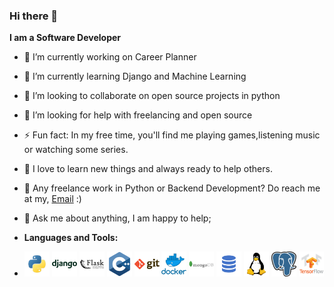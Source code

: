 ### Hi there 👋

**I am a Software Developer**

- 🔭 I’m currently working on Career Planner
- 🌱 I’m currently learning Django and Machine Learning
- 👯 I’m looking to collaborate on open source projects in python
- 🤔 I’m looking for help with freelancing and open source
- ⚡ Fun fact: In my free time, you'll find me playing games,listening music or watching some series.
- 💬 I love to learn new things and always ready to help others.

- 💼 Any freelance work in Python or Backend Development? Do reach me at my, [Email](mailto:sagarhimanshu355@gmail.com) :)
- 💬 Ask me about anything, I am happy to help;

- **Languages and Tools:**  

- <code><img height="40" src="https://raw.githubusercontent.com/github/explore/80688e429a7d4ef2fca1e82350fe8e3517d3494d/topics/python/python.png"></code>
<code><img height="40" src="https://raw.githubusercontent.com/github/explore/80688e429a7d4ef2fca1e82350fe8e3517d3494d/topics/django/django.png"></code>
<code><img height="40" src="https://raw.githubusercontent.com/github/explore/80688e429a7d4ef2fca1e82350fe8e3517d3494d/topics/flask/flask.png"></code>
<code><img height="40" src="https://raw.githubusercontent.com/github/explore/80688e429a7d4ef2fca1e82350fe8e3517d3494d/topics/cpp/cpp.png"></code>
<code><img height="40" src="https://raw.githubusercontent.com/github/explore/80688e429a7d4ef2fca1e82350fe8e3517d3494d/topics/git/git.png"></code>
<code><img height="40" src="https://raw.githubusercontent.com/github/explore/80688e429a7d4ef2fca1e82350fe8e3517d3494d/topics/docker/docker.png"></code>
<code><img height="40" src="https://raw.githubusercontent.com/github/explore/80688e429a7d4ef2fca1e82350fe8e3517d3494d/topics/mongodb/mongodb.png"></code>
<code><img height="40" src="https://raw.githubusercontent.com/github/explore/80688e429a7d4ef2fca1e82350fe8e3517d3494d/topics/sql/sql.png"></code>
<code><img height="40" src="https://raw.githubusercontent.com/github/explore/80688e429a7d4ef2fca1e82350fe8e3517d3494d/topics/linux/linux.png"></code>
<code><img height="40" src="https://raw.githubusercontent.com/github/explore/80688e429a7d4ef2fca1e82350fe8e3517d3494d/topics/postgresql/postgresql.png"></code>
<code><img height="40" src="https://raw.githubusercontent.com/github/explore/80688e429a7d4ef2fca1e82350fe8e3517d3494d/topics/tensorflow/tensorflow.png"></code>




<!--
📈 my github stats

<p align="center"> <img src="https://github-readme-stats.vercel.app/api?username=himanshu-sagar&show_icons=true&theme=gotham" alt="sagar" />

![](https://visitor-badge.glitch.me/badge?page_id=himanshu-sagar.himanshu-sagar)
-->
